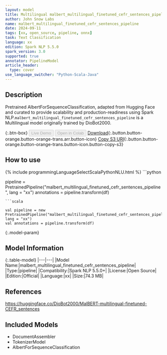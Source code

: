 ```yaml
---
layout: model
title: Multilingual malbert_multilingual_finetuned_cefr_sentences_pipeline pipeline AlbertForSequenceClassification from DioBot2000
author: John Snow Labs
name: malbert_multilingual_finetuned_cefr_sentences_pipeline
date: 2024-09-11
tags: [xx, open_source, pipeline, onnx]
task: Text Classification
language: xx
edition: Spark NLP 5.5.0
spark_version: 3.0
supported: true
annotator: PipelineModel
article_header:
  type: cover
use_language_switcher: "Python-Scala-Java"
---
```


## Description

Pretrained AlbertForSequenceClassification, adapted from Hugging Face and curated to provide scalability and production-readiness using Spark NLP.`malbert_multilingual_finetuned_cefr_sentences_pipeline` is a Multilingual model originally trained by DioBot2000.

{:.btn-box}
<button class="button button-orange" disabled>Live Demo</button>
<button class="button button-orange" disabled>Open in Colab</button>
[Download](https://s3.amazonaws.com/auxdata.johnsnowlabs.com/public/models/malbert_multilingual_finetuned_cefr_sentences_pipeline_xx_5.5.0_3.0_1726027289181.zip){:.button.button-orange.button-orange-trans.arr.button-icon}
[Copy S3 URI](s3://auxdata.johnsnowlabs.com/public/models/malbert_multilingual_finetuned_cefr_sentences_pipeline_xx_5.5.0_3.0_1726027289181.zip){:.button.button-orange.button-orange-trans.button-icon.button-copy-s3}

## How to use



<div class="tabs-box" markdown="1">
{% include programmingLanguageSelectScalaPythonNLU.html %}
```python

pipeline = PretrainedPipeline("malbert_multilingual_finetuned_cefr_sentences_pipeline", lang = "xx")
annotations =  pipeline.transform(df)   

```
```scala

val pipeline = new PretrainedPipeline("malbert_multilingual_finetuned_cefr_sentences_pipeline", lang = "xx")
val annotations = pipeline.transform(df)

```
</div>

{:.model-param}
## Model Information

{:.table-model}
|---|---|
|Model Name:|malbert_multilingual_finetuned_cefr_sentences_pipeline|
|Type:|pipeline|
|Compatibility:|Spark NLP 5.5.0+|
|License:|Open Source|
|Edition:|Official|
|Language:|xx|
|Size:|74.3 MB|

## References

https://huggingface.co/DioBot2000/MalBERT-multilingual-finetuned-CEFR_sentences

## Included Models

- DocumentAssembler
- TokenizerModel
- AlbertForSequenceClassification